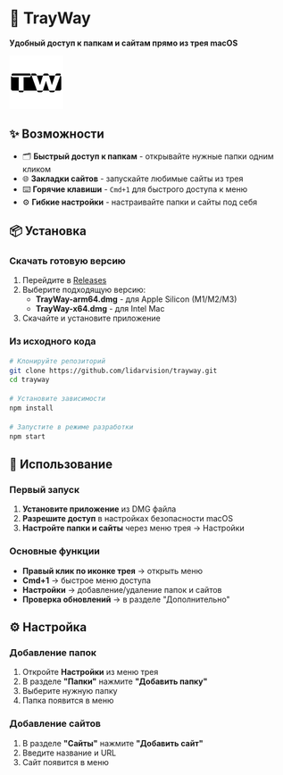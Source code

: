# 🚀 TrayWay

**Удобный доступ к папкам и сайтам прямо из трея macOS**

![TrayWay Icon](icon.png)

## ✨ Возможности

- 🗂️ **Быстрый доступ к папкам** - открывайте нужные папки одним кликом
- 🌐 **Закладки сайтов** - запускайте любимые сайты из трея
- ⌨️ **Горячие клавиши** - `Cmd+1` для быстрого доступа к меню
- ⚙️ **Гибкие настройки** - настраивайте папки и сайты под себя

## 📦 Установка

### Скачать готовую версию

1. Перейдите в [Releases](https://github.com/lidarvision/trayway/releases)
2. Выберите подходящую версию:
   - **TrayWay-arm64.dmg** - для Apple Silicon (M1/M2/M3)
   - **TrayWay-x64.dmg** - для Intel Mac
3. Скачайте и установите приложение

### Из исходного кода

```bash
# Клонируйте репозиторий
git clone https://github.com/lidarvision/trayway.git
cd trayway

# Установите зависимости
npm install

# Запустите в режиме разработки
npm start
```

## 🚀 Использование

### Первый запуск

1. **Установите приложение** из DMG файла
2. **Разрешите доступ** в настройках безопасности macOS
3. **Настройте папки и сайты** через меню трея → Настройки

### Основные функции

- **Правый клик по иконке трея** → открыть меню
- **Cmd+1** → быстрое меню доступа
- **Настройки** → добавление/удаление папок и сайтов
- **Проверка обновлений** → в разделе "Дополнительно"

## ⚙️ Настройка

### Добавление папок

1. Откройте **Настройки** из меню трея
2. В разделе **"Папки"** нажмите **"Добавить папку"**
3. Выберите нужную папку
4. Папка появится в меню

### Добавление сайтов

1. В разделе **"Сайты"** нажмите **"Добавить сайт"**
2. Введите название и URL
3. Сайт появится в меню


